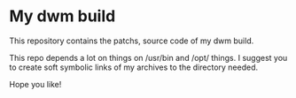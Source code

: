 # My dwm build
This repository contains the patchs, source code of my dwm build.

This repo depends a lot on things on /usr/bin and /opt/ things. I suggest you to create soft symbolic links of my archives to the directory needed.

Hope you like!
